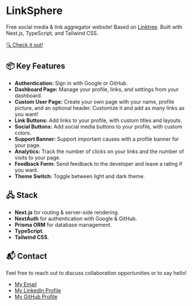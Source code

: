 # LinkSphere

Free social media & link aggregator website! Based on [Linktree](https://linktr.ee). Built with Next.js, TypeScript, and Tailwind CSS.

[🔍 Check it out!](https://linksphere-live.vercel.app)

## 📦 Key Features

- **Authentication:** Sign in with Google or GitHub.
- **Dashboard Page:** Manage your profile, links, and settings from your dashboard.
- **Custom User Page:** Create your own page with your name, profile picture, and an optional header. Customize it and add as many links as you want!
- **Link Buttons:** Add links to your profile, with custom titles and layouts.
- **Social Buttons:** Add social media buttons to your profile, with custom colors.
- **Support Banner:** Support important causes with a profile banner for your page.
- **Analytics:** Track the number of clicks on your links and the number of visits to your page.
- **Feedback Form:** Send feedback to the developer and leave a rating if you want.
- **Theme Switch:** Toggle between light and dark theme.

## 🖧 Stack

- **Next.js** for routing & server-side rendering.
- **NextAuth** for authentication with Google & GitHub.
- **Prisma ORM** for database management.
- **TypeScript**.
- **Tailwind CSS**.

## 📬 Contact

Feel free to reach out to discuss collaboration opportunities or to say hello!

- [My Email](mailto:matheus.felipe.19rt@gmail.com)
- [My LinkedIn Profile](https://www.linkedin.com/in/matheus-mortari-19rt)
- [My GitHub Profile](https://github.com/matimortari)
